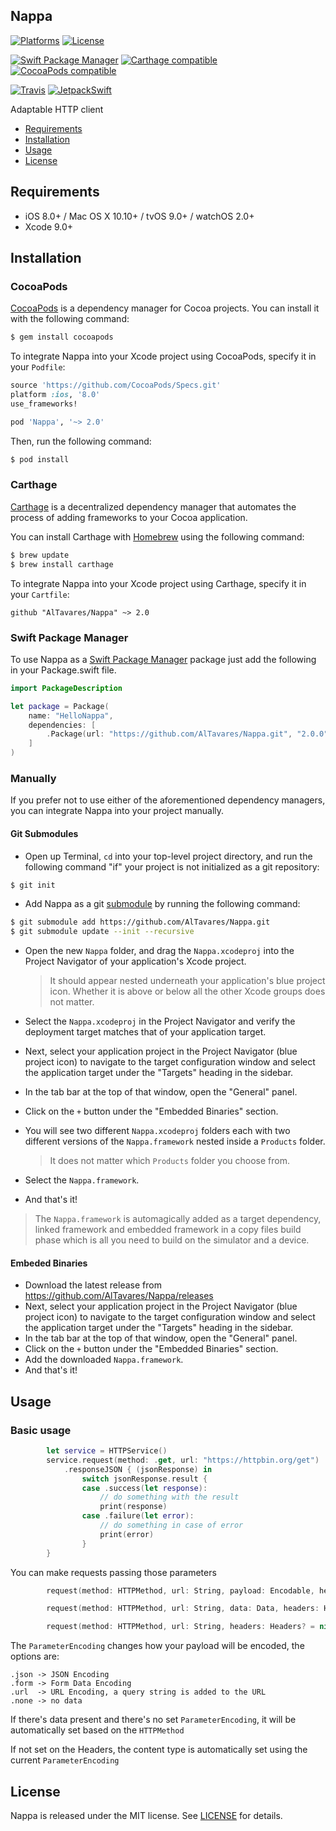 ## Nappa

[![Platforms](https://img.shields.io/cocoapods/p/Nappa.svg)](https://cocoapods.org/pods/Nappa)
[![License](https://img.shields.io/cocoapods/l/Nappa.svg)](https://raw.githubusercontent.com/AlTavares/Nappa/master/LICENSE)

[![Swift Package Manager](https://img.shields.io/badge/Swift%20Package%20Manager-compatible-brightgreen.svg)](https://github.com/apple/swift-package-manager)
[![Carthage compatible](https://img.shields.io/badge/Carthage-compatible-4BC51D.svg?style=flat)](https://github.com/Carthage/Carthage)
[![CocoaPods compatible](https://img.shields.io/cocoapods/v/Nappa.svg)](https://cocoapods.org/pods/Nappa)

[![Travis](https://img.shields.io/travis/AlTavares/Nappa/master.svg)](https://travis-ci.org/AlTavares/Nappa/branches)
[![JetpackSwift](https://img.shields.io/badge/JetpackSwift-framework-red.svg)](http://github.com/JetpackSwift/Framework)

Adaptable HTTP client

- [Requirements](#requirements)
- [Installation](#installation)
- [Usage](#usage)
- [License](#license)

## Requirements

- iOS 8.0+ / Mac OS X 10.10+ / tvOS 9.0+ / watchOS 2.0+
- Xcode 9.0+

## Installation

### CocoaPods

[CocoaPods](http://cocoapods.org) is a dependency manager for Cocoa projects. You can install it with the following command:

```bash
$ gem install cocoapods
```

To integrate Nappa into your Xcode project using CocoaPods, specify it in your `Podfile`:

```ruby
source 'https://github.com/CocoaPods/Specs.git'
platform :ios, '8.0'
use_frameworks!

pod 'Nappa', '~> 2.0'
```

Then, run the following command:

```bash
$ pod install
```

### Carthage

[Carthage](https://github.com/Carthage/Carthage) is a decentralized dependency manager that automates the process of adding frameworks to your Cocoa application.

You can install Carthage with [Homebrew](http://brew.sh/) using the following command:

```bash
$ brew update
$ brew install carthage
```

To integrate Nappa into your Xcode project using Carthage, specify it in your `Cartfile`:

```ogdl
github "AlTavares/Nappa" ~> 2.0
```
### Swift Package Manager

To use Nappa as a [Swift Package Manager](https://swift.org/package-manager/) package just add the following in your Package.swift file.

``` swift
import PackageDescription

let package = Package(
    name: "HelloNappa",
    dependencies: [
        .Package(url: "https://github.com/AlTavares/Nappa.git", "2.0.0")
    ]
)
```

### Manually

If you prefer not to use either of the aforementioned dependency managers, you can integrate Nappa into your project manually.

#### Git Submodules

- Open up Terminal, `cd` into your top-level project directory, and run the following command "if" your project is not initialized as a git repository:

```bash
$ git init
```

- Add Nappa as a git [submodule](http://git-scm.com/docs/git-submodule) by running the following command:

```bash
$ git submodule add https://github.com/AlTavares/Nappa.git
$ git submodule update --init --recursive
```

- Open the new `Nappa` folder, and drag the `Nappa.xcodeproj` into the Project Navigator of your application's Xcode project.

    > It should appear nested underneath your application's blue project icon. Whether it is above or below all the other Xcode groups does not matter.

- Select the `Nappa.xcodeproj` in the Project Navigator and verify the deployment target matches that of your application target.
- Next, select your application project in the Project Navigator (blue project icon) to navigate to the target configuration window and select the application target under the "Targets" heading in the sidebar.
- In the tab bar at the top of that window, open the "General" panel.
- Click on the `+` button under the "Embedded Binaries" section.
- You will see two different `Nappa.xcodeproj` folders each with two different versions of the `Nappa.framework` nested inside a `Products` folder.

    > It does not matter which `Products` folder you choose from.

- Select the `Nappa.framework`.

- And that's it!

> The `Nappa.framework` is automagically added as a target dependency, linked framework and embedded framework in a copy files build phase which is all you need to build on the simulator and a device.

#### Embeded Binaries

- Download the latest release from https://github.com/AlTavares/Nappa/releases
- Next, select your application project in the Project Navigator (blue project icon) to navigate to the target configuration window and select the application target under the "Targets" heading in the sidebar.
- In the tab bar at the top of that window, open the "General" panel.
- Click on the `+` button under the "Embedded Binaries" section.
- Add the downloaded `Nappa.framework`.
- And that's it!

## Usage

### Basic usage
````swift
        let service = HTTPService()
        service.request(method: .get, url: "https://httpbin.org/get")
            .responseJSON { (jsonResponse) in
                switch jsonResponse.result {
                case .success(let response):
                    // do something with the result
                    print(response)
                case .failure(let error):
                    // do something in case of error
                    print(error)
                }
        }
`````

You can make requests passing those parameters

````swift
        request(method: HTTPMethod, url: String, payload: Encodable, headers: Headers? = nil, parameterEncoding: ParameterEncoding? = nil)

        request(method: HTTPMethod, url: String, data: Data, headers: Headers? = nil, parameterEncoding: ParameterEncoding? = nil)

        request(method: HTTPMethod, url: String, headers: Headers? = nil)
````

The `ParameterEncoding` changes how your payload will be encoded, the options are:

    .json -> JSON Encoding
    .form -> Form Data Encoding
    .url  -> URL Encoding, a query string is added to the URL
    .none -> no data

If there's data present and there's no set `ParameterEncoding`, it will be automatically set based on the `HTTPMethod`

If not set on the Headers, the content type is automatically set using the current `ParameterEncoding`

## License

Nappa is released under the MIT license. See [LICENSE](https://github.com/AlTavares/Nappa/blob/master/LICENSE) for details.
